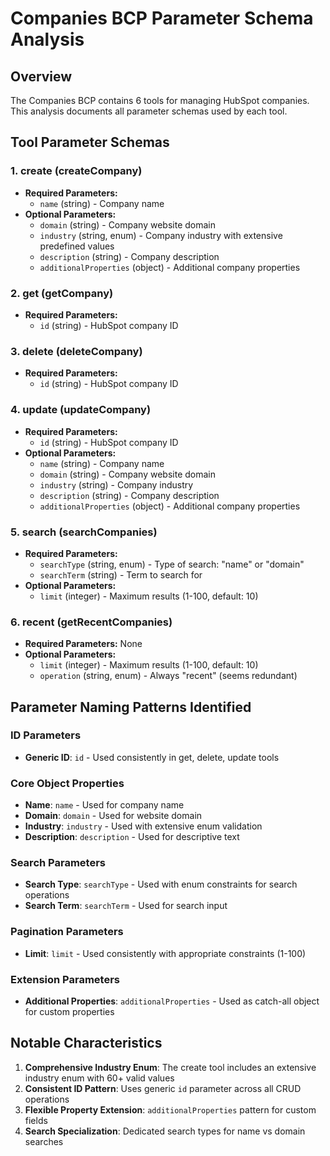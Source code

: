 # Companies BCP Parameter Schema Analysis

## Overview
The Companies BCP contains 6 tools for managing HubSpot companies. This analysis documents all parameter schemas used by each tool.

## Tool Parameter Schemas

### 1. create (createCompany)
- **Required Parameters:**
  - `name` (string) - Company name
- **Optional Parameters:**
  - `domain` (string) - Company website domain
  - `industry` (string, enum) - Company industry with extensive predefined values
  - `description` (string) - Company description
  - `additionalProperties` (object) - Additional company properties

### 2. get (getCompany)
- **Required Parameters:**
  - `id` (string) - HubSpot company ID

### 3. delete (deleteCompany)
- **Required Parameters:**
  - `id` (string) - HubSpot company ID

### 4. update (updateCompany)
- **Required Parameters:**
  - `id` (string) - HubSpot company ID
- **Optional Parameters:**
  - `name` (string) - Company name
  - `domain` (string) - Company website domain
  - `industry` (string) - Company industry
  - `description` (string) - Company description
  - `additionalProperties` (object) - Additional company properties

### 5. search (searchCompanies)
- **Required Parameters:**
  - `searchType` (string, enum) - Type of search: "name" or "domain"
  - `searchTerm` (string) - Term to search for
- **Optional Parameters:**
  - `limit` (integer) - Maximum results (1-100, default: 10)

### 6. recent (getRecentCompanies)
- **Required Parameters:** None
- **Optional Parameters:**
  - `limit` (integer) - Maximum results (1-100, default: 10)
  - `operation` (string, enum) - Always "recent" (seems redundant)

## Parameter Naming Patterns Identified

### ID Parameters
- **Generic ID**: `id` - Used consistently in get, delete, update tools

### Core Object Properties
- **Name**: `name` - Used for company name
- **Domain**: `domain` - Used for website domain
- **Industry**: `industry` - Used with extensive enum validation
- **Description**: `description` - Used for descriptive text

### Search Parameters
- **Search Type**: `searchType` - Used with enum constraints for search operations
- **Search Term**: `searchTerm` - Used for search input

### Pagination Parameters
- **Limit**: `limit` - Used consistently with appropriate constraints (1-100)

### Extension Parameters
- **Additional Properties**: `additionalProperties` - Used as catch-all object for custom properties

## Notable Characteristics

1. **Comprehensive Industry Enum**: The create tool includes an extensive industry enum with 60+ valid values
2. **Consistent ID Pattern**: Uses generic `id` parameter across all CRUD operations
3. **Flexible Property Extension**: `additionalProperties` pattern for custom fields
4. **Search Specialization**: Dedicated search types for name vs domain searches